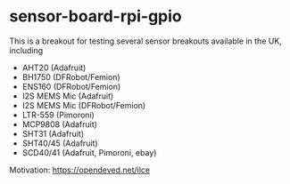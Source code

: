 # sensor-board-rpi-gpio

This is a breakout for testing several sensor breakouts available in the UK, including
* AHT20 (Adafruit)
* BH1750 (DFRobot/Femion)
* ENS160 (DFRobot/Femion)
* I2S MEMS Mic (Adafruit)
* I2S MEMS Mic (DFRobot/Femion)
* LTR-559 (Pimoroni)
* MCP9808 (Adafruit)
* SHT31 (Adafruit)
* SHT40/45 (Adafruit)
* SCD40/41 (Adafruit, Pimoroni, ebay)

Motivation: https://opendeved.net/ilce
